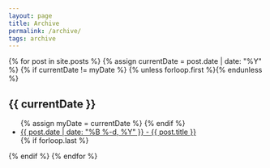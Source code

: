 ```yaml
---
layout: page
title: Archive
permalink: /archive/
tags: archive
---
```


{% for post in site.posts %}
{% assign currentDate = post.date | date: "%Y" %}
{% if currentDate != myDate %}
{% unless forloop.first %}</ul>{% endunless %}
<h2>{{ currentDate }}</h2>
  <ul>
    {% assign myDate = currentDate %}
    {% endif %}
    <li><a href="{{ post.url }}"><span>{{ post.date | date: "%B %-d, %Y" }}</span> - {{ post.title }}</a></li>
 {% if forloop.last %}
  </ul>
{% endif %}
{% endfor %}
